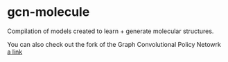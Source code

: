 # gcn-molecule
Compilation of models created to learn + generate molecular structures. 

You can also check out the fork of the Graph Convolutional Policy Netowrk [a link](https://github.com/seyonechithrananda/rl_graph_generation/tree/test)

